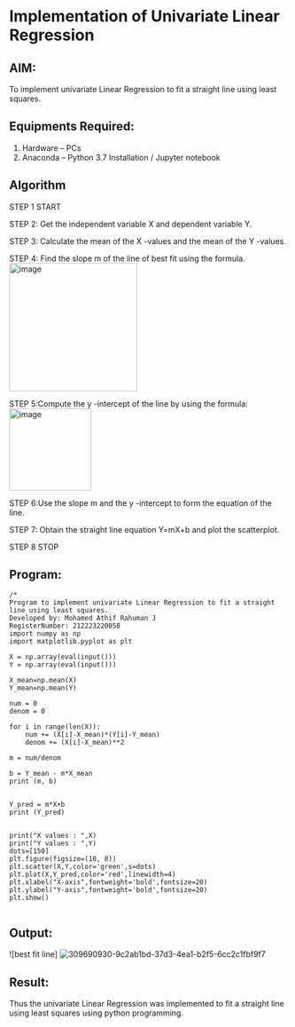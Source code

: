 # Implementation of Univariate Linear Regression
## AIM:
To implement univariate Linear Regression to fit a straight line using least squares.

## Equipments Required:
1. Hardware – PCs
2. Anaconda – Python 3.7 Installation / Jupyter notebook

## Algorithm
STEP 1 START

STEP 2: Get the independent variable X and dependent variable Y.

STEP 3: Calculate the mean of the X -values and the mean of the Y -values.

STEP 4: Find the slope m of the line of best fit using the formula. 
<img width="231" alt="image" src="https://user-images.githubusercontent.com/93026020/192078527-b3b5ee3e-992f-46c4-865b-3b7ce4ac54ad.png">

STEP 5:Compute the y -intercept of the line by using the formula:
<img width="148" alt="image" src="https://user-images.githubusercontent.com/93026020/192078545-79d70b90-7e9d-4b85-9f8b-9d7548a4c5a4.png">

STEP 6:Use the slope m and the y -intercept to form the equation of the line.

STEP 7: Obtain the straight line equation Y=mX+b and plot the scatterplot.

STEP 8 STOP
## Program:
```
/*
Program to implement univariate Linear Regression to fit a straight line using least squares.
Developed by: Mohamed Athif Rahuman J
RegisterNumber: 212223220058
import numpy as np
import matplotlib.pyplot as plt

X = np.array(eval(input()))
Y = np.array(eval(input()))

X_mean=np.mean(X)
Y_mean=np.mean(Y)

num = 0
denom = 0

for i in range(len(X)):
    num += (X[i]-X_mean)*(Y[i]-Y_mean)
    denom += (X[i]-X_mean)**2

m = num/denom

b = Y_mean - m*X_mean
print (m, b)


Y_pred = m*X+b
print (Y_pred)


print("X values : ",X)
print("Y values : ",Y)
dots=[150]
plt.figure(figsize=(10, 8))
plt.scatter(X,Y,color='green',s=dots)
plt.plot(X,Y_pred,color='red',linewidth=4)
plt.xlabel("X-axis",fontweight='bold',fontsize=20)
plt.ylabel("Y-axis",fontweight='bold',fontsize=20)
plt.show()


```

## Output:
![best fit line]
![309690930-9c2ab1bd-37d3-4ea1-b2f5-6cc2c1fbf9f7](https://github.com/vksachin2018/Find-the-best-fit-line-using-Least-Squares-Method/assets/149366019/98e7cf46-2236-414d-8f82-0ed698f255cd)

## Result:
Thus the univariate Linear Regression was implemented to fit a straight line using least squares using python programming.
